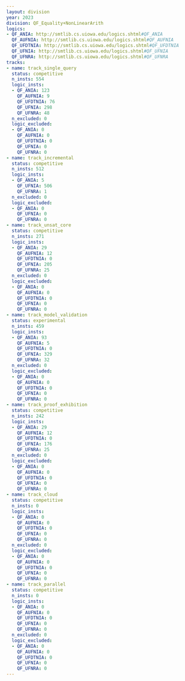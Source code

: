 ```yaml
---
layout: division
year: 2023
division: QF_Equality+NonLinearArith
logics: 
- QF_ANIA: http://smtlib.cs.uiowa.edu/logics.shtml#QF_ANIA
  QF_AUFNIA: http://smtlib.cs.uiowa.edu/logics.shtml#QF_AUFNIA
  QF_UFDTNIA: http://smtlib.cs.uiowa.edu/logics.shtml#QF_UFDTNIA
  QF_UFNIA: http://smtlib.cs.uiowa.edu/logics.shtml#QF_UFNIA
  QF_UFNRA: http://smtlib.cs.uiowa.edu/logics.shtml#QF_UFNRA
tracks:
- name: track_single_query
  status: competitive
  n_insts: 554
  logic_insts:
  - QF_ANIA: 123
    QF_AUFNIA: 9
    QF_UFDTNIA: 76
    QF_UFNIA: 298
    QF_UFNRA: 48
  n_excluded: 0
  logic_excluded:
  - QF_ANIA: 0
    QF_AUFNIA: 0
    QF_UFDTNIA: 0
    QF_UFNIA: 0
    QF_UFNRA: 0
- name: track_incremental
  status: competitive
  n_insts: 512
  logic_insts:
  - QF_ANIA: 5
    QF_UFNIA: 506
    QF_UFNRA: 1
  n_excluded: 0
  logic_excluded:
  - QF_ANIA: 0
    QF_UFNIA: 0
    QF_UFNRA: 0
- name: track_unsat_core
  status: competitive
  n_insts: 271
  logic_insts:
  - QF_ANIA: 29
    QF_AUFNIA: 12
    QF_UFDTNIA: 0
    QF_UFNIA: 205
    QF_UFNRA: 25
  n_excluded: 0
  logic_excluded:
  - QF_ANIA: 0
    QF_AUFNIA: 0
    QF_UFDTNIA: 0
    QF_UFNIA: 0
    QF_UFNRA: 0
- name: track_model_validation
  status: experimental
  n_insts: 459
  logic_insts:
  - QF_ANIA: 93
    QF_AUFNIA: 5
    QF_UFDTNIA: 0
    QF_UFNIA: 329
    QF_UFNRA: 32
  n_excluded: 0
  logic_excluded:
  - QF_ANIA: 0
    QF_AUFNIA: 0
    QF_UFDTNIA: 0
    QF_UFNIA: 0
    QF_UFNRA: 0
- name: track_proof_exhibition
  status: competitive
  n_insts: 242
  logic_insts:
  - QF_ANIA: 29
    QF_AUFNIA: 12
    QF_UFDTNIA: 0
    QF_UFNIA: 176
    QF_UFNRA: 25
  n_excluded: 0
  logic_excluded:
  - QF_ANIA: 0
    QF_AUFNIA: 0
    QF_UFDTNIA: 0
    QF_UFNIA: 0
    QF_UFNRA: 0
- name: track_cloud
  status: competitive
  n_insts: 0
  logic_insts:
  - QF_ANIA: 0
    QF_AUFNIA: 0
    QF_UFDTNIA: 0
    QF_UFNIA: 0
    QF_UFNRA: 0
  n_excluded: 0
  logic_excluded:
  - QF_ANIA: 0
    QF_AUFNIA: 0
    QF_UFDTNIA: 0
    QF_UFNIA: 0
    QF_UFNRA: 0
- name: track_parallel
  status: competitive
  n_insts: 0
  logic_insts:
  - QF_ANIA: 0
    QF_AUFNIA: 0
    QF_UFDTNIA: 0
    QF_UFNIA: 0
    QF_UFNRA: 0
  n_excluded: 0
  logic_excluded:
  - QF_ANIA: 0
    QF_AUFNIA: 0
    QF_UFDTNIA: 0
    QF_UFNIA: 0
    QF_UFNRA: 0
---
```


